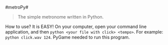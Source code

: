 #metroPy#


> The simple metronome written in Python. 

How to use? It is EASY! On your computer, open your command line application, 
and then `python <your file with click> <tempo>`.
For example: `python click.wav 124`.
PyGame needed to run this program.

